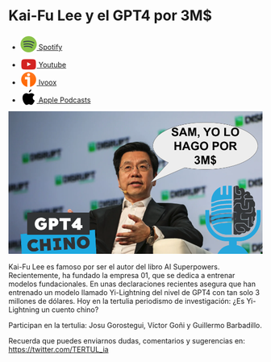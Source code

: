 # Kai-Fu Lee y el GPT4 por 3M$

- [<img src="../../../res/spotify-icon-256.webp" alt="spotify_logo" width="32" style="position: relative; top: 5px;"> Spotify](https://open.spotify.com/episode/3nz10QZEoJ2jqDddXjlro8?si=xkiE59JQSFasGY_Gg54scQ)
- [<img src="../../../res/youtube-icon-256.png" alt="youtube_logo" width="32" style="position: relative; top: 10px;"> Youtube](https://youtu.be/zoiCFzUm7qs)
- [<img src="../../../res/ivoox-icon-256.webp" alt="ivoox_logo" width="32" style="position: relative; top: 5px;"> Ivoox](https://go.ivoox.com/rf/136417122)
- [<img src="../../../res/apple-icon-256.webp" alt="apple_logo" width="32" style="position: relative; top: 5px;"> Apple Podcasts](https://podcasts.apple.com/us/podcast/kai-fu-lee-y-el-gpt4-por-3m%24/id1669083682?i=1000678647081)

![kai](res/2024-11-29-16-48-01.png)

Kai-Fu Lee es famoso por ser el autor del libro AI Superpowers. Recientemente, ha fundado la empresa 01, que se dedica a entrenar modelos fundacionales. En unas declaraciones recientes asegura que han entrenado un modelo llamado Yi-Lightning del nivel de GPT4 con tan solo 3 millones de dólares. Hoy en la tertulia periodismo de investigación: ¿Es Yi-Lightning un cuento chino?

Participan en la tertulia: Josu Gorostegui, Víctor Goñi y Guillermo Barbadillo.

Recuerda que puedes enviarnos dudas, comentarios y sugerencias en: <https://twitter.com/TERTUL_ia>